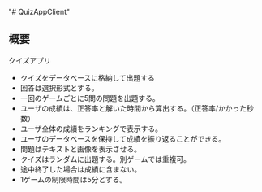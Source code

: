 "# QuizAppClient" 
## 概要  
クイズアプリ  
- クイズをデータベースに格納して出題する  
- 回答は選択形式とする。
- 一回のゲームごとに5問の問題を出題する。
- ユーザの成績は、正答率と解いた時間から算出する。（正答率/かかった秒数）  
- ユーザ全体の成績をランキングで表示する。
- ユーザのデータベースを保持して成績を振り返ることができる。
- 問題はテキストと画像を表示させる。
- クイズはランダムに出題する。別ゲームでは重複可。
- 途中終了した場合は成績に含まない。
- 1ゲームの制限時間は5分とする。  
